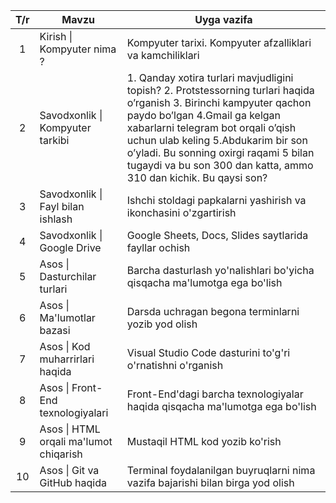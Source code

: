 |T/r| Mavzu 								 | Uyga vazifa |
|:-:| -------------------------------------- | --------------------------------------------------------|
| 1 | Kirish \| Kompyuter nima ?        	 | Kompyuter tarixi. Kompyuter afzalliklari va kamchiliklari |
| 2 | Savodxonlik \| Kompyuter tarkibi  	 | 1. Qanday xotira turlari mavjudligini topish? 2. Protstessorning turlari haqida o’rganish 3. Birinchi kampyuter qachon paydo bo’lgan 4.Gmail ga kelgan xabarlarni telegram bot orqali o’qish uchun ulab keling 5.Abdukarim bir son o’yladi. Bu sonning oxirgi raqami 5 bilan tugaydi va bu son 300 dan katta, ammo 310 dan kichik. Bu qaysi son? |
| 3 | Savodxonlik \| Fayl bilan ishlash 	 | Ishchi stoldagi papkalarni yashirish va ikonchasini o'zgartirish |
| 4 | Savodxonlik \| Google Drive       	 | Google Sheets, Docs, Slides saytlarida fayllar ochish |
| 5 | Asos \| Dasturchilar turlari			 | Barcha dasturlash yo'nalishlari bo'yicha qisqacha ma'lumotga ega bo'lish |
| 6 | Asos \| Ma'lumotlar bazasi			 | Darsda uchragan begona terminlarni yozib yod olish |
| 7 | Asos \| Kod muharrirlari haqida 		 | Visual Studio Code dasturini to'g'ri o'rnatishni o'rganish |
| 8 | Asos \| Front-End texnologiyalari		 | Front-End'dagi barcha texnologiyalar haqida qisqacha ma'lumotga ega bo'lish |
| 9 | Asos \| HTML orqali ma'lumot chiqarish | Mustaqil HTML kod yozib ko'rish |
| 10 | Asos \| Git va GitHub haqida 		 | Terminal foydalanilgan buyruqlarni nima vazifa bajarishi bilan birga yod olish |